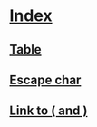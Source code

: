 # [Index](index.md)
## [Table](table.md#bookmark)
## [Escape char](title-with-escape-char.md?query=condition)
## [Link to ( and )](name-with-(-and-).md)
